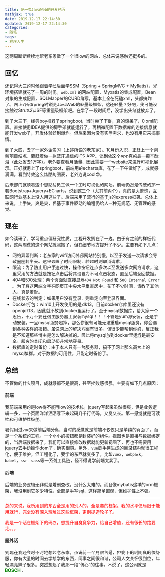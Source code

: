 ```yaml
---
title: 记一次JavaWeb的开发经历
mathjax: true
date: 2019-12-17 22:14:30
updated: 2019-12-17 22:14:30
categories:
- 随笔
tags:
- 程序人生
---
```


这两周断断续续地帮老东家做了一个很low的网站，总体来说感触还挺多的。

<!--more-->

## 回忆

还记得大三的时候跟着[学长]( https://blog.trickotreat.cn/ )后面学SSM（Spring + SpringMVC + MyBatis），光环境搭建就花了一周的时间。`web.xml` 的网站配置，Mybatis的集成配置，Bean对象的生成配置，SQLMapper的CURD编写，基本上全在死磕xml，头都搞炸了。网上介绍Spring时说是JavaWeb的轻量级框架，这还轻量？好吧，我可能没接触过Struts2\JSF等重量级框架吧。在学了一段时间后，没学出头绪就放弃了。

到了大三下，经典boy推荐了springboot，当时尝了下鲜，真的惊呆了，0 xml配置。直接使用IDEA提供的脚手架就能运行了，再稍微配置下数据库的连接信息就能开发web了，开发体验好到爆炸。但后来因为没有实际需求，也没有用它来搞事情。

到了大四，去了一家外企实习（上述所说的老东家）。10月份入职，正赶上一个创新项目结点，要赶着做一款蓝牙通信的iOS APP。谈到做这个app真的是一把辛酸泪（此处省去1万字）。老外要查看月活量，因此需要一个website来进行可视化展示。正好就用上了springboot，前端用的echarts库，花了一下午做好了，成就感满满。看到特效这么炫酷的图表，老外连说cool😎。

后来部门就顺着这个思路给员工做一个工时可视化的网站。前端仍然是传统的那一套Bootstrap+Jquery+ECharts，说到这三个（尤其前两个），真的是太羞愧，互联网行业基本上没人用这些了。后端采用了流行的基于js的express框架。总体上来说，上手快，爽是爽，但基于事件驱动的编程仍给人一种无规范、无管理的感觉。

## 现在

如今读研了，学习重点偏研究性质，工程开发搁在了一边。由于有之前的样板代码，这两周做的这个网站就照搬了，但在细节地方提升了不少。主要有如下几点：

- 网络异常判断：老东家的wifi访问外部网站特别慢，以至于发送一次请求会导致圈圈转半天。这里设置了时间限制，若超时则取消请求。
- 限流：为了防止用户手速过快，操作按钮连点多次以至发送多次网络请求，这里采用的方法就是按钮点击后将其设置为不可点击状态，直至后端返回数据。
- 404和500处理：两个页面就直接显示`404 Not Found` 和 `500 Internal Error` 。为了将这两端文字在网页正中央水平垂直居中，花了不少时间，请教了其他人，真是羞耻。
- 在线状态的判定：如果用户没有登录，则重定向至登录界面。
- Docker打包：win10上开发使用的是jdk13，目前docker仓库里还没有openjdk13，因此就不放到docker里运行了。至于mysql数据库，给大家一个忠告，千万不要在宿主服务器上安装mysql！！！不管是yum源安装，还是手动安装。一旦mysql服务宕掉，那么你很有可能无法重启mysql服务，你会遇到各种各样的报错。虽说网上的解决方案有很多，但很少能帮到你的，反正我是不知道那些博主是怎么解决掉的。因此将mysql放到docker里运行是最安全，服务的关闭和启动都非常地容易。
- 数据库的定时备份：由于本人只有一台服务器，搞不了网上那么高大上的mysql集群。对于数据的可用性，只能定时备份了。

## 总结

不管做的什么项目，成就感都不是很高，甚至挫败感很强。主要有如下几点原因：

#### 前端

我前端采用的是low得不能再low的技术栈。jquery写起来虽然很爽，但是业务逻辑一多，一个页面洋洋洒洒写下来起码几千行代码，又臭又长。第一感觉就是可读性和可维护性极差。

暑假用过`vue`来做前后端分离，当时的感觉就是前端不仅仅只是单纯的页面了，而是一个系统的工程。一个小小的按钮都是封装好的组件。视图也是直接与数据绑定的，当后端数据来了，我们可以直接修改数据就能更新视图了，再也不需要用jquery去手动操作dom了，确实很爽。另外，`vue`脚手架生成的目录结构就很工程化，便于维护。但工程化了，要学的东西就变多了，比如`vuex`，`webpack`，`babel`，`ssr`，`sass`等一系列工具链，怪不得说学前端太累了。

#### 后端

后端的业务逻辑无非就是增删查改，没什么太难的。而且像mybatis这样的orm框架，我没用到它多少特性，全部是手写sql，这样简单直观，但维护性上不强。

___

<font color="red">总的来说，我所用到的东西全是用的别人的，全是套的框架。我的水平仅局限于能用就行，完全没有深入理解过这些框架，更别提造轮子了。</font>

<font color="red">我是一个活在框架下的码农，想提升自身竞争力，给自己增值，还有很长的路要走。。。</font>

#### 题外话

到现在我还会时不时地想起老东家，虽说前一个月很苦逼，但剩下的时间真的很舒服，你有大量的时间去学想学的东西，同事之间很和谐，公司人文关怀很到位，年轻漂亮妹子很多。突然想起了我那一段“伤心”的往事。不说了，这公司就是 <font color="green">**BOSCH**</font> .